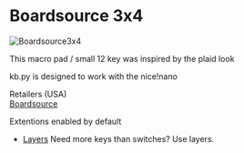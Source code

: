 # Boardsource 3x4

![Boardsource3x4](https://boardsource.imgix.net/30171267-d988-46cc-ba03-9f6a8ab96487.jpg?raw=true)

This macro pad / small 12 key was inspired by the plaid look

kb.py is designed to work with the nice!nano

Retailers (USA)  
[Boardsource](https://boardsource.xyz/store/5ecc2008eee64242946c98c1)  

Extentions enabled by default  
- [Layers](https://github.com/KMKfw/kmk_firmware/tree/master/docs/layers.md) Need more keys than switches? Use layers.
